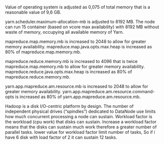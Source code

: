 Value of operating system is adjusted as 0,075 of total memory that is a reasonable value of 9,6 GB.

yarn.scheduler.maximum-allocation-mb is adjusted to 8192 MB.
The node can run 15 container (based on vcore max availability) with 8192 MB without waste of memory, occupying all available memory of Yarn.

mapreduce.map.memory.mb is increased to 2048 to allow for greater memory availability. 
mapreduce.map.java.opts.max.heap is increased as 80% of mapreduce.map.memory.mb.

mapreduce.reduce.memory.mb is increased to 4096 that is twice mapreduce.map.memory.mb to allow for greater memory availability. 
mapreduce.reduce.java.opts.max.heap is increased as 80% of mapreduce.reduce.memory.mb.

yarn.app.mapreduce.am.resource.mb is increased to 2048 to allow for greater memory availability. 
yarn.app.mapreduce.am.resource.command-opts is increased as 80% of yarn.app.mapreduce.am.resource.mb.

Hadoop is a disk I/O-centric platform by design.
The number of independent physical drives (“spindles”) dedicated to DataNode use limits how much concurrent processing a node can sustain.
Workload factor is the workload (cpu work) that disks can sustain.
Increase a workload factor means that the disks can sustain much work therefore a greater number of parallel tasks.
lower value for workload factor limit number of tasks, So if i have 6 disk with load factor of 2 it can sustain 12 tasks.